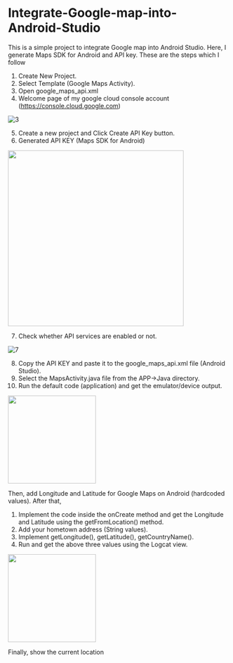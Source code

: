 # Integrate-Google-map-into-Android-Studio

This is a simple project to integrate Google map into Android Studio.
Here, I generate Maps SDK for Android and API key.
These are the steps which I follow
1. Create New Project.
2. Select Template (Google Maps Activity).
3. Open google_maps_api.xml
4. Welcome page of my google cloud console account (https://console.cloud.google.com)

![3](https://user-images.githubusercontent.com/90547356/222925628-6b109064-d336-4d74-a77e-721ad23b395c.JPG)

5. Create a new project and Click Create API Key button.
6. Generated API KEY (Maps SDK for Android) 

<img src="https://user-images.githubusercontent.com/90547356/222925704-880f1dd8-e9a7-45b6-8e0b-558559404473.JPG" width="400" />

7. Check whether API services are enabled or not.

![7](https://user-images.githubusercontent.com/90547356/222925723-b2c8605d-af66-4414-a56c-8b9ef370b692.JPG)

8. Copy the API KEY and paste it to the google_maps_api.xml file (Android Studio).
9. Select the MapsActivity.java file from the APP->Java directory.
10. Run the default code (application) and get the emulator/device output.

<img src="https://user-images.githubusercontent.com/90547356/222925742-13352e8e-f197-49d2-9af0-bdbaf2d89ecf.JPG" width="200"/>


Then, add  Longitude and Latitude for Google Maps on Android (hardcoded values).
After that,
1. Implement the code inside the onCreate method and get the Longitude and Latitude using the getFromLocation() method.
2. Add your hometown address (String values).
3. Implement getLongitude(), getLatitude(), getCountryName().
4. Run and get the above three values using the Logcat view.
<img src="https://user-images.githubusercontent.com/90547356/222925855-33461354-bee4-403a-984b-d5c736fcb8e6.JPG" width="200" />

Finally, show the current location
